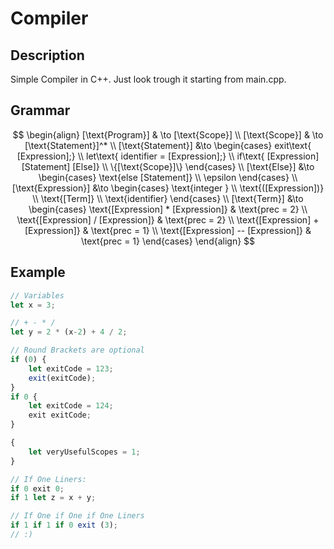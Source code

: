 # Compiler

## Description

Simple Compiler in C++. Just look trough it starting from main.cpp.  

## Grammar

$$
\begin{align}
[\text{Program}] & \to  [\text{Scope}] \\
[\text{Scope}] & \to [\text{Statement}]^*  \\
[\text{Statement}] &\to  \begin{cases}
	exit\text{ [Expression];}  \\
	let\text{ identifier  = [Expression];}  \\
	if\text{ [Expression] [Statement] [Else]}  \\
	\{[\text{Scope}]\}
\end{cases}  \\
[\text{Else}] &\to  \begin{cases}
	\text{else [Statement]} \\
	\epsilon
\end{cases}  \\
[\text{Expression}] &\to  \begin{cases}
	\text{integer }  \\
	\text{([Expression])} \\
	\text{[Term]} \\
	\text{identifier}
\end{cases}  \\
[\text{Term}] &\to  \begin{cases}
	\text{[Expression] * [Expression]}  & \text{prec = 2} \\
	\text{[Expression] / [Expression]}  & \text{prec = 2} \\
	\text{[Expression] + [Expression]} & \text{prec = 1}  \\
	\text{[Expression] -- [Expression]} & \text{prec = 1}
\end{cases}
\end{align}
$$

## Example

``` Javascript
// Variables
let x = 3;

// + - * /
let y = 2 * (x-2) + 4 / 2;

// Round Brackets are optional
if (0) {
    let exitCode = 123;
    exit(exitCode);
}
if 0 {
    let exitCode = 124;
    exit exitCode;
}

{
    let veryUsefulScopes = 1;
}

// If One Liners:
if 0 exit 0;
if 1 let z = x + y;

// If One if One if One Liners
if 1 if 1 if 0 exit (3);
// :)
```
